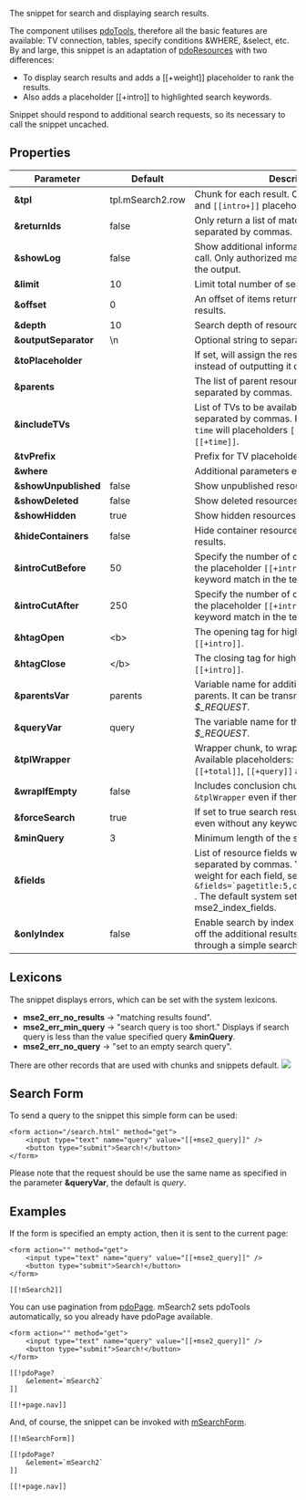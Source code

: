 The snippet for search and displaying search results.

The component utilises [pdoTools][1], therefore  all the basic features are available: TV connection, tables, specify conditions &WHERE, &select, etc. By and large, this snippet is an adaptation of [pdoResources][2] with two differences:

* To display search results and adds a [[+weight]] placeholder to rank the results.
* Also adds a placeholder [[+intro]] to highlighted search keywords.

Snippet should respond to additional search requests, so its necessary to call the snippet uncached.

## Properties

Parameter 			| Default				| Description
--------------------|-----------------------|--------------------------------------------------------
**&tpl**			| tpl.mSearch2.row		| Chunk for each result. Can use `[[+weight]]` and `[[intro+]]` placeholders.
**&returnIds**		| false					| Only return a list of matching page IDs, separated by commas.
**&showLog**		| false					| Show additional information for the snippet call. Only authorized manager users will see the output.
**&limit**			| 10					| Limit total number of search results.
**&offset**			| 0						| An offset of items returned in the search results.
**&depth**			| 10					| Search depth of resources from each parent.
**&outputSeparator**| \n					| Optional string to separate the results.
**&toPlaceholder**	|  						| If set, will assign the result to this placeholder instead of outputting it directly.
**&parents**		|  						| The list of parent resources to limit the results, separated by commas.
**&includeTVs**		|  						| List of TVs to be available in search results, separated by commas. For example: `action, time` will placeholders `[[+action]]` and `[[+time]]`.
**&tvPrefix**		|  						| Prefix for TV placeholders, such as `tv.`.
**&where**			|  						| Additional parameters encoded in JSON.
**&showUnpublished**| false					| Show unpublished resources in search results.
**&showDeleted**	| false					| Show deleted resources in search results.
**&showHidden**		| true					| Show hidden resources in search results.
**&hideContainers**	| false					| Hide container resources from the search results.
**&introCutBefore**	| 50					| Specify the number of characters to display in the placeholder `[[+intro]]` before the first keyword match in the text.
**&introCutAfter**	| 250					| Specify the number of characters to display in the placeholder `[[+intro]]` after the first keyword match in the text.
**&htagOpen**		| &lt;b&gt;				| The opening tag for highlighting results in `[[+intro]]`.
**&htagClose**		| &lt;/b&gt;			| The closing tag for highlighting results in `[[+intro]]`.
**&parentsVar**		| parents				| Variable name for additional filtering of the parents. It can be transmitted through *$_REQUEST*.
**&queryVar**		| query					| The variable name for the search query from *$_REQUEST*.
**&tplWrapper**		|  						| Wrapper chunk, to wrap all search results. Available placeholders: `[[+output]]`, `[[+total]]`, `[[+query]]` and `[[+parents]]`.
**&wrapIfEmpty**	| false					| Includes conclusion chunk wrapper `&tplWrapper` even if there are no results.
**&forceSearch**	| true					| If set to true search results will be displayed even without any keyword input.
**&minQuery**		| 3						| Minimum length of the search query.
**&fields**			| 						| List of resource fields where to do the search, separated by commas. You can also specify a weight for each field, separated by commas: ```&fields=`pagetitle:5,content:3,longtitle:1` ``` . The default system setting mse2_index_fields.
**&onlyIndex**		| false					| Enable search by index only words, and turn off the additional results have been found through a simple search LIKE.

## Lexicons
The snippet displays errors, which can be set with the system lexicons.

* **mse2_err_no_results** &rarr; "matching results found".
* **mse2_err_min_query** &rarr; "search query is too short." Displays if search query is less than the value specified query **&minQuery**.
* **mse2_err_no_query** &rarr; "set to an empty search query".

There are other records that are used with chunks and snippets default.
[![](http://file.modx.pro/files/2/e/b/2eb17463d4da9ddaa25bb0f80f197d8cs.jpg)](http://file.modx.pro/files/2/e/b/2eb17463d4da9ddaa25bb0f80f197d8c.png)

## Search Form

To send a query to the snippet this simple form can be used:

```
<form action="/search.html" method="get">
	<input type="text" name="query" value="[[+mse2_query]]" />
	<button type="submit">Search!</button>
</form>
```

Please note that the request should be use the same name as specified in the parameter **&queryVar**, the default is *query*.

## Examples
If the form is specified an empty action, then it is sent to the current page:
```
<form action="" method="get">
	<input type="text" name="query" value="[[+mse2_query]]" />
	<button type="submit">Search!</button>
</form>

[[!mSearch2]]
```

You can use pagination from [pdoPage][3]. mSearch2 sets pdoTools automatically, so you already have pdoPage available.
```
<form action="" method="get">
	<input type="text" name="query" value="[[+mse2_query]]" />
	<button type="submit">Search!</button>
</form>

[[!pdoPage?
	&element=`mSearch2`
]]

[[!+page.nav]]
```
And, of course, the snippet can be invoked with [mSearchForm][4].

```
[[!mSearchForm]]

[[!pdoPage?
	&element=`mSearch2`
]]

[[!+page.nav]]
```


[1]: /ru/01_Компоненты/01_pdoTools
[2]: /ru/01_Компоненты/01_pdoTools/01_Сниппеты/01_pdoResources.md
[3]: /ru/01_Компоненты/01_pdoTools/01_Сниппеты/03_pdoPage.md
[4]: /ru/01_Компоненты/03_mSearch2/01_Сниппеты/03_mSearchForm.md
